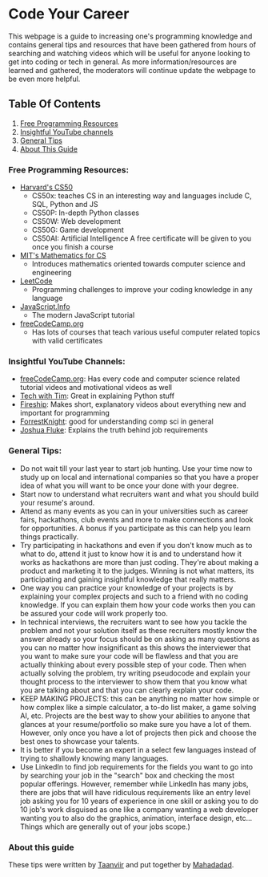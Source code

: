 # Code Your Career

This webpage is a guide to increasing one's programming knowledge and contains general tips and resources that have been gathered from hours of searching and watching videos which will be useful for anyone looking to get into coding or tech in general. As more information/resources are learned and gathered, the moderators will continue update the webpage to be even more helpful.

## Table Of Contents

1. [Free Programming Resources](#free-programming-resources)
2. [Insightful YouTube channels](#YT-channels)
3. [General Tips](#general-tips)
4. [About This Guide](#about-this-guide)

		
<a name="free-programming-resources"></a>
### Free Programming Resources:
- [Harvard's CS50](https://pll.harvard.edu/subject/computer-science)
	- CS50x: teaches CS in an interesting way and languages include C, SQL, Python and JS
	- CS50P: In-depth Python classes
	- CS50W: Web development
	- CS50G: Game development
	- CS50AI: Artificial Intelligence
	A free certificate will be given to you once you finish a course
- [MIT's Mathematics for CS](https://openlearninglibrary.mit.edu/courses/course-v1:OCW+6.042J+2T2019/about)
	- Introduces mathematics oriented towards computer science and engineering
- [LeetCode](https://leetcode.com/)
	- Programming challenges to improve your coding knowledge in any language
-	[JavaScript.Info](https://javascript.info/)
	- The modern JavaScript tutorial
- [freeCodeCamp.org](https://www.freecodecamp.org/learn)
	- Has lots of courses that teach various useful computer related topics with valid certificates

<a name="YT-channels"> </a>
### Insightful YouTube Channels:
- [freeCodeCamp.org](https://www.youtube.com/c/Freecodecamp): Has every code and computer science related tutorial videos and motivational videos as well
- [Tech with Tim](https://www.youtube.com/c/TechWithTim): Great in explaining Python stuff
- [Fireship](https://www.youtube.com/c/Fireship): Makes short, explanatory videos about everything new and important for programming
- [ForrestKnight](https://www.youtube.com/c/FKnight): good for understanding comp sci in general
- [Joshua Fluke](https://www.youtube.com/c/JoshuaFluke1): Explains the truth behind job requirements 


<a name="general-tips"></a>
### General Tips:
- Do not wait till your last year to start job hunting. Use your time now to study up on local and international companies so that you have a proper idea of what you will want to be once your done with your degree.
- Start now to understand what recruiters want and what you should build your resume's around.
- Attend as many events as you can in your universities such as career fairs, hackathons, club events and more to make connections and look for opportunities. A bonus if you participate as this can help you learn things practically.
- Try participating in hackathons and even if you don't know much as to what to do, attend it just to know how it is and to understand how it works as hackathons are more than just coding. They're about making a product and marketing it to the judges. Winning is not what matters, its participating and gaining insightful knowledge that really matters.
- One way you can practice your knowledge of your projects is by explaining your complex projects and such to a friend with no coding knowledge. If you can explain them how your code works then you can be assured your code will work properly too.
- In technical interviews, the recruiters want to see how you tackle the problem and not your solution itself as these recruiters mostly know the answer already so your focus should be on asking as many questions as you can no matter how insignificant as this shows the interviewer that you want to make sure your code will be flawless and that you are actually thinking about every possible step of your code. Then when actually solving the problem, try writing pseudocode and explain your thought process to the interviewer to show them that you know what you are talking about and that you can clearly explain your code.
- KEEP MAKING PROJECTS: this can be anything no matter how simple or how complex like a simple calculator, a to-do list maker, a game solving AI, etc. Projects are the best way to show your abilities to anyone that glances at your resume/portfolio so make sure you have a lot of them. However, only once you have a lot of projects then pick and choose the best ones to showcase your talents.
- It is better if you become an expert in a select few languages instead of trying to shallowly knowing many languages.
- Use LinkedIn to find job requirements for the fields you want to go into by searching your job in the "search" box and checking the most popular offerings. However, remember	while LinkedIn has many jobs, there are jobs that will have ridiculous requirements like an entry level job asking you for 10 years of experience in one skill or asking you to do 10 job's work disguised as one like a company wanting a web developer wanting you to also do the graphics, animation, interface design, etc... Things which are generally out of your jobs scope.)

<a name="about-this-guide"></a>
### About this guide

These tips were written by [Taanviir](https://github.com/Taanviir) and put together by [Mahadadad](https://github.com/Mahadadad).
